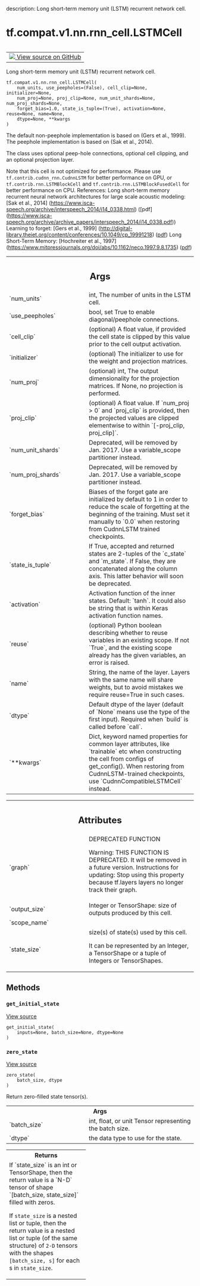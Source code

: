 description: Long short-term memory unit (LSTM) recurrent network cell.

<div itemscope itemtype="http://developers.google.com/ReferenceObject">
<meta itemprop="name" content="tf.compat.v1.nn.rnn_cell.LSTMCell" />
<meta itemprop="path" content="Stable" />
<meta itemprop="property" content="__init__"/>
<meta itemprop="property" content="__new__"/>
<meta itemprop="property" content="get_initial_state"/>
<meta itemprop="property" content="zero_state"/>
</div>

# tf.compat.v1.nn.rnn_cell.LSTMCell

<!-- Insert buttons and diff -->

<table class="tfo-notebook-buttons tfo-api nocontent" align="left">
<td>
  <a target="_blank" href="https://github.com/tensorflow/tensorflow/blob/r2.2/tensorflow/python/ops/rnn_cell_impl.py#L809-L1089">
    <img src="https://www.tensorflow.org/images/GitHub-Mark-32px.png" />
    View source on GitHub
  </a>
</td>
</table>



Long short-term memory unit (LSTM) recurrent network cell.

<pre class="devsite-click-to-copy prettyprint lang-py tfo-signature-link">
<code>tf.compat.v1.nn.rnn_cell.LSTMCell(
    num_units, use_peepholes=(False), cell_clip=None, initializer=None,
    num_proj=None, proj_clip=None, num_unit_shards=None, num_proj_shards=None,
    forget_bias=1.0, state_is_tuple=(True), activation=None, reuse=None, name=None,
    dtype=None, **kwargs
)
</code></pre>



<!-- Placeholder for "Used in" -->

The default non-peephole implementation is based on (Gers et al., 1999).
The peephole implementation is based on (Sak et al., 2014).

The class uses optional peep-hole connections, optional cell clipping, and
an optional projection layer.

Note that this cell is not optimized for performance. Please use
`tf.contrib.cudnn_rnn.CudnnLSTM` for better performance on GPU, or
`tf.contrib.rnn.LSTMBlockCell` and `tf.contrib.rnn.LSTMBlockFusedCell` for
better performance on CPU.
References:
  Long short-term memory recurrent neural network architectures for large
  scale acoustic modeling:
    [Sak et al., 2014]
    (https://www.isca-speech.org/archive/interspeech_2014/i14_0338.html)
    ([pdf]
    (https://www.isca-speech.org/archive/archive_papers/interspeech_2014/i14_0338.pdf))
  Learning to forget:
    [Gers et al., 1999]
    (http://digital-library.theiet.org/content/conferences/10.1049/cp_19991218)
    ([pdf](https://arxiv.org/pdf/1409.2329.pdf))
  Long Short-Term Memory:
    [Hochreiter et al., 1997]
    (https://www.mitpressjournals.org/doi/abs/10.1162/neco.1997.9.8.1735)
    ([pdf](http://ml.jku.at/publications/older/3504.pdf))

<!-- Tabular view -->
 <table class="responsive fixed orange">
<colgroup><col width="214px"><col></colgroup>
<tr><th colspan="2"><h2 class="add-link">Args</h2></th></tr>

<tr>
<td>
`num_units`
</td>
<td>
int, The number of units in the LSTM cell.
</td>
</tr><tr>
<td>
`use_peepholes`
</td>
<td>
bool, set True to enable diagonal/peephole connections.
</td>
</tr><tr>
<td>
`cell_clip`
</td>
<td>
(optional) A float value, if provided the cell state is clipped
by this value prior to the cell output activation.
</td>
</tr><tr>
<td>
`initializer`
</td>
<td>
(optional) The initializer to use for the weight and
projection matrices.
</td>
</tr><tr>
<td>
`num_proj`
</td>
<td>
(optional) int, The output dimensionality for the projection
matrices.  If None, no projection is performed.
</td>
</tr><tr>
<td>
`proj_clip`
</td>
<td>
(optional) A float value.  If `num_proj > 0` and `proj_clip` is
provided, then the projected values are clipped elementwise to within
`[-proj_clip, proj_clip]`.
</td>
</tr><tr>
<td>
`num_unit_shards`
</td>
<td>
Deprecated, will be removed by Jan. 2017. Use a
variable_scope partitioner instead.
</td>
</tr><tr>
<td>
`num_proj_shards`
</td>
<td>
Deprecated, will be removed by Jan. 2017. Use a
variable_scope partitioner instead.
</td>
</tr><tr>
<td>
`forget_bias`
</td>
<td>
Biases of the forget gate are initialized by default to 1 in
order to reduce the scale of forgetting at the beginning of the
training. Must set it manually to `0.0` when restoring from CudnnLSTM
trained checkpoints.
</td>
</tr><tr>
<td>
`state_is_tuple`
</td>
<td>
If True, accepted and returned states are 2-tuples of the
`c_state` and `m_state`.  If False, they are concatenated along the
column axis.  This latter behavior will soon be deprecated.
</td>
</tr><tr>
<td>
`activation`
</td>
<td>
Activation function of the inner states.  Default: `tanh`. It
could also be string that is within Keras activation function names.
</td>
</tr><tr>
<td>
`reuse`
</td>
<td>
(optional) Python boolean describing whether to reuse variables in
an existing scope.  If not `True`, and the existing scope already has
the given variables, an error is raised.
</td>
</tr><tr>
<td>
`name`
</td>
<td>
String, the name of the layer. Layers with the same name will share
weights, but to avoid mistakes we require reuse=True in such cases.
</td>
</tr><tr>
<td>
`dtype`
</td>
<td>
Default dtype of the layer (default of `None` means use the type of
the first input). Required when `build` is called before `call`.
</td>
</tr><tr>
<td>
`**kwargs`
</td>
<td>
Dict, keyword named properties for common layer attributes, like
`trainable` etc when constructing the cell from configs of get_config().
When restoring from CudnnLSTM-trained checkpoints, use
`CudnnCompatibleLSTMCell` instead.
</td>
</tr>
</table>





<!-- Tabular view -->
 <table class="responsive fixed orange">
<colgroup><col width="214px"><col></colgroup>
<tr><th colspan="2"><h2 class="add-link">Attributes</h2></th></tr>

<tr>
<td>
`graph`
</td>
<td>
DEPRECATED FUNCTION

Warning: THIS FUNCTION IS DEPRECATED. It will be removed in a future version.
Instructions for updating:
Stop using this property because tf.layers layers no longer track their graph.
</td>
</tr><tr>
<td>
`output_size`
</td>
<td>
Integer or TensorShape: size of outputs produced by this cell.
</td>
</tr><tr>
<td>
`scope_name`
</td>
<td>

</td>
</tr><tr>
<td>
`state_size`
</td>
<td>
size(s) of state(s) used by this cell.

It can be represented by an Integer, a TensorShape or a tuple of Integers
or TensorShapes.
</td>
</tr>
</table>



## Methods

<h3 id="get_initial_state"><code>get_initial_state</code></h3>

<a target="_blank" href="https://github.com/tensorflow/tensorflow/blob/r2.2/tensorflow/python/ops/rnn_cell_impl.py#L281-L309">View source</a>

<pre class="devsite-click-to-copy prettyprint lang-py tfo-signature-link">
<code>get_initial_state(
    inputs=None, batch_size=None, dtype=None
)
</code></pre>




<h3 id="zero_state"><code>zero_state</code></h3>

<a target="_blank" href="https://github.com/tensorflow/tensorflow/blob/r2.2/tensorflow/python/ops/rnn_cell_impl.py#L311-L340">View source</a>

<pre class="devsite-click-to-copy prettyprint lang-py tfo-signature-link">
<code>zero_state(
    batch_size, dtype
)
</code></pre>

Return zero-filled state tensor(s).


<!-- Tabular view -->
 <table class="responsive fixed orange">
<colgroup><col width="214px"><col></colgroup>
<tr><th colspan="2">Args</th></tr>

<tr>
<td>
`batch_size`
</td>
<td>
int, float, or unit Tensor representing the batch size.
</td>
</tr><tr>
<td>
`dtype`
</td>
<td>
the data type to use for the state.
</td>
</tr>
</table>



<!-- Tabular view -->
 <table class="responsive fixed orange">
<colgroup><col width="214px"><col></colgroup>
<tr><th colspan="2">Returns</th></tr>
<tr class="alt">
<td colspan="2">
If `state_size` is an int or TensorShape, then the return value is a
`N-D` tensor of shape `[batch_size, state_size]` filled with zeros.

If `state_size` is a nested list or tuple, then the return value is
a nested list or tuple (of the same structure) of `2-D` tensors with
the shapes `[batch_size, s]` for each s in `state_size`.
</td>
</tr>

</table>





